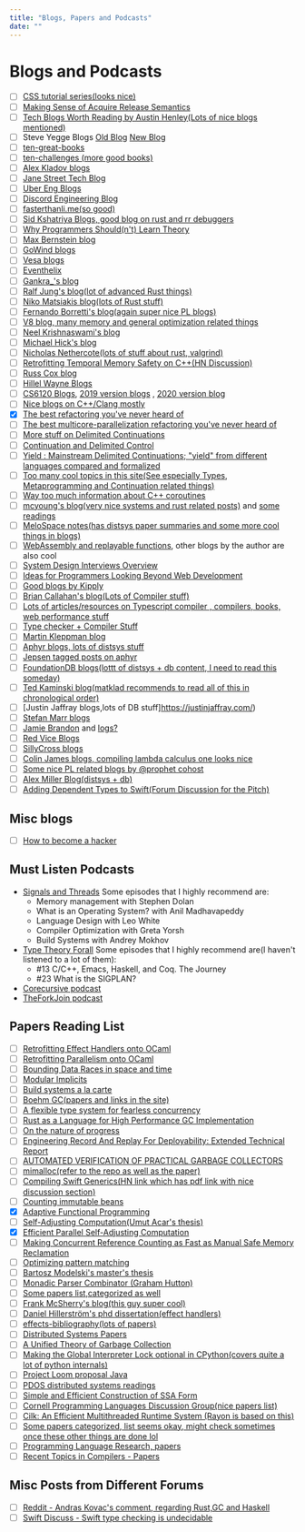 ```yaml
---
title: "Blogs, Papers and Podcasts"
date: ""
---
```


# Blogs and Podcasts

- [ ] [CSS tutorial series(looks nice)](https://cohost.org/lexyeevee/post/495441-css-for-css-baby-1)
- [ ] [Making Sense of Acquire Release Semantics](https://davekilian.com/acquire-release.html)
- [ ] [Tech Blogs Worth Reading by Austin Henley(Lots of nice blogs mentioned)](https://austinhenley.com/blog/favblogs.html)
- [ ] Steve Yegge Blogs [Old Blog](https://sites.google.com/site/steveyegge2/blog-rants) [New Blog](https://steve-yegge.blogspot.com/)
- [ ] [ten-great-books](https://sites.google.com/site/steveyegge2/ten-great-books)
- [ ] [ten-challenges (more good books)](https://sites.google.com/site/steveyegge2/ten-challenges)
- [ ] [Alex Kladov blogs](https://matklad.github.io/)
- [ ] [Jane Street Tech Blog](https://blog.janestreet.com)
- [ ] [Uber Eng Blogs](https://eng.uber.com/)
- [ ] [Discord Engineering Blog](https://discord.com/category/engineering)
- [ ] [fasterthanli.me(so good)](https://fasterthanli.me/)
- [ ] [Sid Kshatriya Blogs, good blog on rust and rr debuggers](https://github.com/sidkshatriya/me)
- [ ] [Why Programmers Should(n't) Learn Theory](https://www.pathsensitive.com/2021/03/why-programmers-shouldnt-learn-theory.html)
- [ ] [Max Bernstein blog](https://bernsteinbear.com/blog/)
- [ ] [GoWind blogs](https://github.com/GoWind/GoWind.github.io)
- [ ] [Vesa blogs](https://github.com/polytypic/blog)
- [ ] [Eventhelix](https://www.eventhelix.com/design/)
- [ ] [Gankra\_'s blog](https://faultlore.com/blah/)
- [ ] [Ralf Jung's blog(lot of advanced Rust things)](https://www.ralfj.de/blog)
- [ ] [Niko Matsiakis blog(lots of Rust stuff)](https://smallcultfollowing.com/babysteps/)
- [ ] [Fernando Borretti's blog(again super nice PL blogs)](https://borretti.me/article/)
- [ ] [V8 blog, many memory and general optimization related things](https://v8.dev/blog)
- [ ] [Neel Krishnaswami's blog](https://semantic-domain.blogspot.com/)
- [ ] [Michael Hick's blog](http://www.pl-enthusiast.net/)
- [ ] [Nicholas Nethercote(lots of stuff about rust, valgrind)](https://nnethercote.github.io/)
- [ ] [Retrofitting Temporal Memory Safety on C++(HN Discussion)](https://news.ycombinator.com/item?id=31762574)
- [ ] [Russ Cox blog](https://research.swtch.com/)
- [ ] [Hillel Wayne Blogs](https://www.hillelwayne.com/post/)
- [ ] [CS6120 Blogs](https://www.cs.cornell.edu/courses/cs6120/2022sp/blog/), [2019 version blogs](https://www.cs.cornell.edu/courses/cs6120/2019fa/blog/) , [2020 version blog](https://www.cs.cornell.edu/courses/cs6120/2020fa/blog/)
- [ ] [Nice blogs on C++/Clang mostly](https://blog.trailofbits.com/)
- [x] [The best refactoring you've never heard of](https://www.pathsensitive.com/2019/07/the-best-refactoring-youve-never-heard.html)
- [ ] [The best multicore-parallelization refactoring you've never heard of](https://www.andrew.cmu.edu/user/mrainey/papers/pardefunc.pdf)
- [ ] [More stuff on Delimited Continuations](https://ps-tuebingen-courses.github.io/pl1-lecture-notes/19-shift-reset/shift-reset.html)
- [ ] [Continuation and Delimited Control](https://okmij.org/ftp/continuations/#tutorial)
- [ ] [Yield : Mainstream Delimited Continuations; "yield" from different languages compared and formalized](http://lambda-the-ultimate.org/node/4349)
- [ ] [Too many cool topics in this site(See especially Types, Metaprogramming and Continuation related things)](https://okmij.org/ftp/)
- [ ] [Way too much information about C++ coroutines](https://lewissbaker.github.io/)
- [ ] [mcyoung's blog(very nice systems and rust related posts)](https://mcyoung.xyz/posts.html) and [some readings](https://mcyoung.xyz/syllabus?s=08)
- [ ] [MeloSpace notes(has distsys paper summaries and some more cool things in blogs)](https://melodiessim.netlify.app/notes/)
- [ ] [WebAssembly and replayable functions](https://www.bartoszsypytkowski.com/wasm-replayable-functions/?s=08), other blogs by the author are also cool
- [ ] [System Design Interviews Overview](https://kipp.ly/system-design-interviews/)
- [ ] [Ideas for Programmers Looking Beyond Web Development](https://kipp.ly/past-webdev/?s=08)
- [ ] [Good blogs by Kipply](https://kipp.ly/)
- [ ] [Brian Callahan's blog(Lots of Compiler stuff)](https://briancallahan.net/blog/archive.html)
- [ ] [Lots of articles/resources on Typescript compiler , compilers, books, web performance stuff](https://www.iamtk.co/?s=08)
- [ ] [Type checker + Compiler Stuff](https://veera.app/)
- [ ] [Martin Kleppman blog](https://martin.kleppmann.com/)
- [ ] [Aphyr blogs, lots of distsys stuff](https://aphyr.com/posts)
- [ ] [Jepsen tagged posts on aphyr](https://aphyr.com/tags/jepsen)
- [ ] [FoundationDB blogs(lottt of distsys + db content, I need to read this someday)](https://apple.github.io/foundationdb/contents.html)
- [ ] [Ted Kaminski blog(matklad recommends to read all of this in chronological order)](https://www.tedinski.com/archive/)
- [ ] [Justin Jaffray blogs,lots of DB stuff]https://justinjaffray.com/)
- [ ] [Stefan Marr blogs](https://stefan-marr.de/archive)
- [ ] [Jamie Brandon](https://www.scattered-thoughts.net/) and [logs?](https://www.scattered-thoughts.net/log)
- [ ] [Red Vice Blogs](https://blog.redvice.org)
- [ ] [SillyCross blogs](https://sillycross.github.io/archives/?s=08)
- [ ] [Colin James blogs, compiling lambda calculus one looks nice](http://compiler.club/)
- [ ] [Some nice PL related blogs by @prophet cohost](https://cohost.org/prophet/post/4032868-some-of-the-things-i?s=08)
- [ ] [Alex Miller Blog(distsys + db)](https://transactional.blog/)
- [ ] [Adding Dependent Types to Swift(Forum Discussion for the Pitch)](https://forums.swift.org/t/pitch-dependent-types-universes-stage-1-of-proof-driven-development/63754)

## Misc blogs

- [ ] [How to become a hacker](http://www.catb.org/~esr/faqs/hacker-howto.html?s=08)

## Must Listen Podcasts

- [Signals and Threads](https://signalsandthreads.com/) Some episodes that I highly recommend are:
  - Memory management with Stephen Dolan
  - What is an Operating System? with Anil Madhavapeddy
  - Language Design with Leo White
  - Compiler Optimization with Greta Yorsh
  - Build Systems with Andrey Mokhov
- [Type Theory Forall](https://typetheoryforall.com/) Some episodes that I highly recommend are(I haven't listened to a lot of them):
  - #13 C/C++, Emacs, Haskell, and Coq. The Journey
  - #23 What is the SIGPLAN?
- [Corecursive podcast](https://corecursive.com/)
- [TheForkJoin podcast](https://www.youtube.com/@theforkjoin)

## Papers Reading List

- [ ] [Retrofitting Effect Handlers onto OCaml](https://dl.acm.org/doi/10.1145/3453483.3454039)
- [ ] [Retrofitting Parallelism onto OCaml](https://arxiv.org/abs/2004.11663)
- [ ] [Bounding Data Races in space and time](http://kcsrk.info/papers/pldi18-memory.pdf)
- [ ] [Modular Implicits](https://www.cl.cam.ac.uk/~jdy22/papers/modular-implicits.pdf)
- [ ] [Build systems a la carte](https://www.microsoft.com/en-us/research/uploads/prod/2018/03/build-systems.pdf)
- [ ] [Boehm GC(papers and links in the site)](https://www.hboehm.info/gc/)
- [ ] [A flexible type system for fearless concurrency](https://dl.acm.org/doi/pdf/10.1145/3519939.3523443)
- [ ] [Rust as a Language for High Performance GC Implementation](https://dl.acm.org/doi/10.1145/2926697.2926707)
- [ ] [On the nature of progress](https://dspace.mit.edu/handle/1721.1/73900)
- [ ] [Engineering Record And Replay For Deployability: Extended Technical Report](https://arxiv.org/pdf/1705.05937.pdf)
- [ ] [AUTOMATED VERIFICATION OF PRACTICAL GARBAGE COLLECTORS](https://arxiv.org/pdf/1004.3808)
- [ ] [mimalloc(refer to the repo as well as the paper)](https://github.com/microsoft/mimalloc)
- [ ] [Compiling Swift Generics(HN link which has pdf link with nice discussion section)](https://news.ycombinator.com/item?id=33237002)
- [ ] [Counting immutable beans](https://leanprover.github.io/talks/IFL2019.pdf)
- [x] [Adaptive Functional Programming](https://drive.google.com/file/d/1OfcnkoTCxWUaTGc570oV-D8fWx30Lvtx/view?usp=sharing)
- [ ] [Self-Adjusting Computation(Umut Acar's thesis)](https://drive.google.com/file/d/19UcnvDS1_6opK5qZcceuDjHTLmG_9Ovf/view?usp=sharing)
- [x] [Efficient Parallel Self-Adjusting Computation](https://drive.google.com/file/d/130-sCY1YPzo4j3YAJ7EL9-MflK0l8RmJ/view?usp=sharing)
- [ ] [Making Concurrent Reference Counting as Fast as Manual Safe Memory Reclamation](https://dl.acm.org/doi/pdf/10.1145/3519939.3523730)
- [ ] [Optimizing pattern matching](https://dl.acm.org/doi/10.1145/507669.507641)
- [ ] [Bartosz Modelski's master's thesis](https://k-lifo.com/mphil.pdf)
- [ ] [Monadic Parser Combinator (Graham Hutton)](https://www.cs.nott.ac.uk/~pszgmh/monparsing.pdf)
- [ ] [Some papers list,categorized as well](https://github.com/fogus/papers-i-love)
- [ ] [Frank McSherry's blog(this guy super cool)](https://github.com/frankmcsherry/blog)
- [ ] [Daniel Hillerström's phd dissertation(effect handlers)](https://github.com/dhil/phd-dissertation)
- [ ] [effects-bibliography(lots of papers)](https://github.com/yallop/effects-bibliography)
- [ ] [Distributed Systems Papers](http://dancres.github.io/Pages/)
- [ ] [A Unified Theory of Garbage Collection](https://courses.cs.washington.edu/courses/cse590p/05au/p50-bacon.pdf)
- [ ] [Making the Global Interpreter Lock optional in CPython(covers quite a lot of python internals)](https://peps.python.org/pep-0703/)
- [ ] [Project Loom proposal Java](https://cr.openjdk.org/~rpressler/loom/Loom-Proposal.html)
- [ ] [PDOS distributed systems readings](http://dsrg.pdos.csail.mit.edu/papers/)
- [ ] [Simple and Efficient Construction of SSA Form](https://c9x.me/compile/bib/braun13cc.pdf)
- [ ] [Cornell Programming Languages Discussion Group(nice papers list)](https://pl.cs.cornell.edu/pldg/)
- [ ] [Cilk: An Efficient Multithreaded Runtime System (Rayon is based on this)](https://dl.acm.org/doi/pdf/10.1145/209937.209958)
- [ ] [Some papers categorized, list seems okay, might check sometimes once these other things are done lol](https://github.com/erikgrinaker/readings?s=08)
- [ ] [Programming Language Research, papers](https://github.com/imteekay/programming-language-research)
- [ ] [Recent Topics in Compilers - Papers](https://kartiknagar.github.io/courses/rtc-jul2023/paper_list/)

## Misc Posts from Different Forums

- [ ] [Reddit - Andras Kovac's comment, regarding Rust,GC and Haskell](https://www.reddit.com/r/haskell/comments/gok70o/comment/frj9hty/)
- [ ] [Swift Discuss -  Swift type checking is undecidable](https://forums.swift.org/t/swift-type-checking-is-undecidable/39024)
